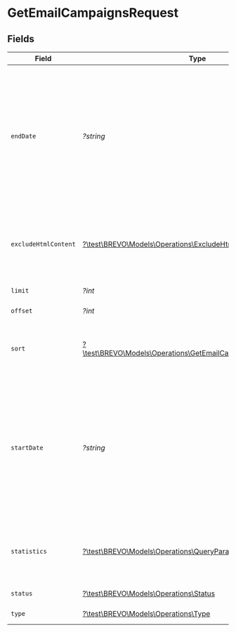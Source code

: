 # GetEmailCampaignsRequest


## Fields

| Field                                                                                                                                                                                                                                                                                          | Type                                                                                                                                                                                                                                                                                           | Required                                                                                                                                                                                                                                                                                       | Description                                                                                                                                                                                                                                                                                    |
| ---------------------------------------------------------------------------------------------------------------------------------------------------------------------------------------------------------------------------------------------------------------------------------------------- | ---------------------------------------------------------------------------------------------------------------------------------------------------------------------------------------------------------------------------------------------------------------------------------------------- | ---------------------------------------------------------------------------------------------------------------------------------------------------------------------------------------------------------------------------------------------------------------------------------------------- | ---------------------------------------------------------------------------------------------------------------------------------------------------------------------------------------------------------------------------------------------------------------------------------------------- |
| `endDate`                                                                                                                                                                                                                                                                                      | *?string*                                                                                                                                                                                                                                                                                      | :heavy_minus_sign:                                                                                                                                                                                                                                                                             | **Mandatory if startDate is used**. Ending (urlencoded) UTC date-time (YYYY-MM-DDTHH:mm:ss.SSSZ) to filter the sent email campaigns.<br/>**Prefer to pass your timezone in date-time format for accurate result** ( only available if either 'status' not passed and if passed is set to 'sent' )<br/> |
| `excludeHtmlContent`                                                                                                                                                                                                                                                                           | [?\test\BREVO\Models\Operations\ExcludeHtmlContent](../../Models/Operations/ExcludeHtmlContent.md)                                                                                                                                                                                             | :heavy_minus_sign:                                                                                                                                                                                                                                                                             | Use this flag to exclude htmlContent from the response body. If set to **true**, htmlContent field will be returned as empty string in the response body                                                                                                                                       |
| `limit`                                                                                                                                                                                                                                                                                        | *?int*                                                                                                                                                                                                                                                                                         | :heavy_minus_sign:                                                                                                                                                                                                                                                                             | Number of documents per page                                                                                                                                                                                                                                                                   |
| `offset`                                                                                                                                                                                                                                                                                       | *?int*                                                                                                                                                                                                                                                                                         | :heavy_minus_sign:                                                                                                                                                                                                                                                                             | Index of the first document in the page                                                                                                                                                                                                                                                        |
| `sort`                                                                                                                                                                                                                                                                                         | [?\test\BREVO\Models\Operations\GetEmailCampaignsQueryParamSort](../../Models/Operations/GetEmailCampaignsQueryParamSort.md)                                                                                                                                                                   | :heavy_minus_sign:                                                                                                                                                                                                                                                                             | Sort the results in the ascending/descending order of record creation. Default order is **descending** if `sort` is not passed                                                                                                                                                                 |
| `startDate`                                                                                                                                                                                                                                                                                    | *?string*                                                                                                                                                                                                                                                                                      | :heavy_minus_sign:                                                                                                                                                                                                                                                                             | **Mandatory if endDate is used**. Starting (urlencoded) UTC date-time (YYYY-MM-DDTHH:mm:ss.SSSZ) to filter the sent email campaigns.<br/>**Prefer to pass your timezone in date-time format for accurate result** ( only available if either 'status' not passed and if passed is set to 'sent' )<br/> |
| `statistics`                                                                                                                                                                                                                                                                                   | [?\test\BREVO\Models\Operations\QueryParamStatistics](../../Models/Operations/QueryParamStatistics.md)                                                                                                                                                                                         | :heavy_minus_sign:                                                                                                                                                                                                                                                                             | Filter on the type of statistics required. Example **globalStats** value will only fetch globalStats info of the campaign in returned response.                                                                                                                                                |
| `status`                                                                                                                                                                                                                                                                                       | [?\test\BREVO\Models\Operations\Status](../../Models/Operations/Status.md)                                                                                                                                                                                                                     | :heavy_minus_sign:                                                                                                                                                                                                                                                                             | Filter on the status of the campaign                                                                                                                                                                                                                                                           |
| `type`                                                                                                                                                                                                                                                                                         | [?\test\BREVO\Models\Operations\Type](../../Models/Operations/Type.md)                                                                                                                                                                                                                         | :heavy_minus_sign:                                                                                                                                                                                                                                                                             | Filter on the type of the campaigns                                                                                                                                                                                                                                                            |